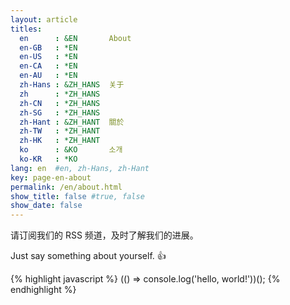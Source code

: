 ```yaml
---
layout: article
titles:
  en      : &EN       About
  en-GB   : *EN
  en-US   : *EN
  en-CA   : *EN
  en-AU   : *EN
  zh-Hans : &ZH_HANS  关于
  zh      : *ZH_HANS
  zh-CN   : *ZH_HANS
  zh-SG   : *ZH_HANS
  zh-Hant : &ZH_HANT  關於
  zh-TW   : *ZH_HANT
  zh-HK   : *ZH_HANT
  ko      : &KO       소개
  ko-KR   : *KO
lang: en  #en, zh-Hans, zh-Hant
key: page-en-about
permalink: /en/about.html
show_title: false #true, false
show_date: false
---
```




请订阅我们的 RSS 频道，及时了解我们的进展。


Just say something about yourself. :+1:

{% highlight javascript %}
(() => console.log('hello, world!'))();
{% endhighlight %}
